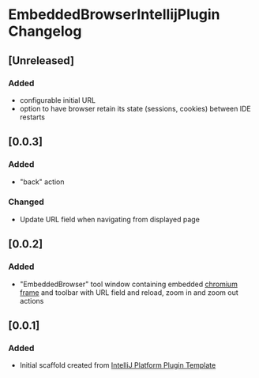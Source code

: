 <!-- Keep a Changelog guide -> https://keepachangelog.com -->

# EmbeddedBrowserIntellijPlugin Changelog

## [Unreleased]
### Added
- configurable initial URL
- option to have browser retain its state (sessions, cookies) between IDE restarts

## [0.0.3]
### Added
- "back" action
  
### Changed
-  Update URL field when navigating from displayed page

## [0.0.2]
### Added
- "EmbeddedBrowser" tool window containing embedded [chromium frame](https://plugins.jetbrains.com/docs/intellij/jcef.html) and toolbar with URL field and reload, zoom in and zoom out actions

## [0.0.1]
### Added
- Initial scaffold created from [IntelliJ Platform Plugin Template](https://github.com/JetBrains/intellij-platform-plugin-template)
